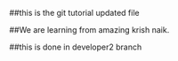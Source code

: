 ##this is the git tutorial updated file

##We are learning from amazing krish naik.

##this is done in developer2 branch